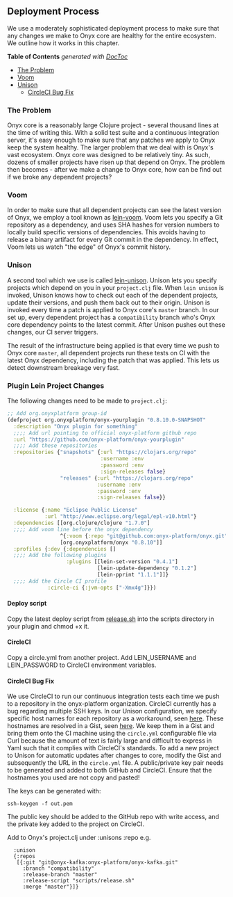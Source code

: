 ## Deployment Process

We use a moderately sophisticated deployment process to make sure that any changes we make to Onyx core are healthy for the entire ecosystem. We outline how it works in this chapter.

<!-- START doctoc generated TOC please keep comment here to allow auto update -->
<!-- DON'T EDIT THIS SECTION, INSTEAD RE-RUN doctoc TO UPDATE -->
**Table of Contents**  *generated with [DocToc](http://doctoc.herokuapp.com/)*

- [The Problem](#the-problem)
- [Voom](#voom)
- [Unison](#unison)
  - [CircleCI Bug Fix](#circleci-bug-fix)

<!-- END doctoc generated TOC please keep comment here to allow auto update -->

### The Problem

Onyx core is a reasonably large Clojure project - several thousand lines at the time of writing this. With a solid test suite and a continuous integration server, it's easy enough to make sure that any patches we apply to Onyx keep the system healthy. The larger problem that we deal with is Onyx's vast ecosystem. Onyx core was designed to be relatively tiny. As such, dozens of smaller projects have risen up that depend on Onyx. The problem then becomes - after we make a change to Onyx core, how can be find out if we broke any dependent projects?

### Voom

In order to make sure that all dependent projects can see the latest version of Onyx, we employ a tool known as [lein-voom](https://github.com/LonoCloud/lein-voom). Voom lets you specify a Git repository as a dependency, and uses SHA hashes for version numbers to locally build specific versions of dependencies. This avoids having to release a binary artifact for every Git commit in the dependency. In effect, Voom lets us watch "the edge" of Onyx's commit history.

### Unison

A second tool which we use is called [lein-unison](https://github.com/LonoCloud/lein-unison). Unison lets you specify projects which depend on you in your `project.clj` file. When `lein unison` is invoked, Unison knows how to check out each of the dependent projects, update their versions, and push them back out to their origin. Unison is invoked every time a patch is applied to Onyx core's `master` branch. In our set up, every dependent project has a `compatibility` branch who's Onyx core dependency points to the latest commit. After Unison pushes out these changes, our CI server triggers.

The result of the infrastructure being applied is that every time we push to Onyx core `master`, all dependent projects run these tests on CI with the latest Onyx dependency, including the patch that was applied. This lets us detect downstream breakage very fast.

### Plugin Lein Project Changes

The following changes need to be made to `project.clj`:
```clojure
;; Add org.onyxplatform group-id
(defproject org.onyxplatform/onyx-yourplugin "0.8.10.0-SNAPSHOT"
  :description "Onyx plugin for something"
  ;;;; Add url pointing to official onyx-platform github repo
  :url "https://github.com/onyx-platform/onyx-yourplugin"
  ;;;; Add these repositories
  :repositories {"snapshots" {:url "https://clojars.org/repo"
                              :username :env
                              :password :env
                              :sign-releases false}
                 "releases" {:url "https://clojars.org/repo"
                             :username :env
                             :password :env
                             :sign-releases false}}

  :license {:name "Eclipse Public License"
            :url "http://www.eclipse.org/legal/epl-v10.html"}
  :dependencies [[org.clojure/clojure "1.7.0"]
  ;;;; Add voom line before the onyx dependency
                 ^{:voom {:repo "git@github.com:onyx-platform/onyx.git" :branch "master"}}
                 [org.onyxplatform/onyx "0.8.10"]]
  :profiles {:dev {:dependencies []
  ;;;; Add the following plugins 
                   :plugins [[lein-set-version "0.4.1"]
                             [lein-update-dependency "0.1.2"]
                             [lein-pprint "1.1.1"]]}
  ;;;; Add the Circle CI profile
             :circle-ci {:jvm-opts ["-Xmx4g"]}})
```

#### Deploy script

Copy the latest deploy script from [release.sh](plugin/release.sh) into the scripts directory in your plugin and chmod +x it.

#### CircleCI

Copy a circle.yml from another project. Add LEIN_USERNAME and LEIN_PASSWORD to CircleCI environment variables.

#### CircleCI Bug Fix

We use CircleCI to run our continuous integration tests each time we push to a repository in the onyx-platform organization. CircleCI currently has a bug regarding multiple SSH keys. In our Unison configuration, we specify specific host names for each repository as a workaround, seen [here](https://github.com/onyx-platform/onyx/blob/4fd89b756ff61522c315647632e8359e0bee9100/project.clj#L55). These hostnames are resolved in a Gist, seen [here](https://github.com/onyx-platform/onyx/blob/4fd89b756ff61522c315647632e8359e0bee9100/circle.yml#L16). We keep them in a Gist and bring them onto the CI machine using the `circle.yml` configurable file via Curl because the amount of text is fairly large and difficult to express in Yaml such that it complies with CircleCI's standards. To add a new project to Unison for automatic updates after changes to core, modify the Gist and subsequently the URL in the `circle.yml` file. A public/private key pair needs to be generated and added to both GitHub and CircleCI. Ensure that the hostnames you used are not copy and pasted!

The keys can be generated with:
```
ssh-keygen -f out.pem
```
The public key should be added to the GitHub repo with write access, and the private key added to the project on CircleCI.

Add to Onyx's project.clj under :unisons :repo e.g.

```
  :unison
  {:repos
   [{:git "git@onyx-kafka:onyx-platform/onyx-kafka.git"
     :branch "compatibility"
     :release-branch "master"
     :release-script "scripts/release.sh"
     :merge "master"}]}
```


